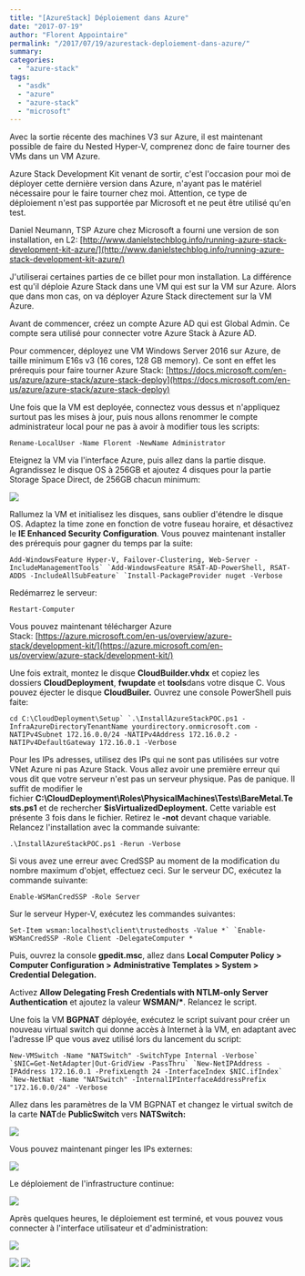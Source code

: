 ```yaml
---
title: "[AzureStack] Déploiement dans Azure"
date: "2017-07-19"
author: "Florent Appointaire"
permalink: "/2017/07/19/azurestack-deploiement-dans-azure/"
summary:
categories: 
  - "azure-stack"
tags: 
  - "asdk"
  - "azure"
  - "azure-stack"
  - "microsoft"
---
```

Avec la sortie récente des machines V3 sur Azure, il est maintenant possible de faire du Nested Hyper-V, comprenez donc de faire tourner des VMs dans un VM Azure.

Azure Stack Development Kit venant de sortir, c'est l'occasion pour moi de déployer cette dernière version dans Azure, n'ayant pas le matériel nécessaire pour le faire tourner chez moi. Attention, ce type de déploiement n'est pas supportée par Microsoft et ne peut être utilisé qu'en test.

Daniel Neumann, TSP Azure chez Microsoft a fourni une version de son installation, en L2: [http://www.danielstechblog.info/running-azure-stack-development-kit-azure/](http://www.danielstechblog.info/running-azure-stack-development-kit-azure/)

J'utiliserai certaines parties de ce billet pour mon installation. La différence est qu'il déploie Azure Stack dans une VM qui est sur la VM sur Azure. Alors que dans mon cas, on va déployer Azure Stack directement sur la VM Azure.

Avant de commencer, créez un compte Azure AD qui est Global Admin. Ce compte sera utilisé pour connecter votre Azure Stack à Azure AD.

Pour commencer, déployez une VM Windows Server 2016 sur Azure, de taille minimum E16s v3 (16 cores, 128 GB memory). Ce sont en effet les prérequis pour faire tourner Azure Stack: [https://docs.microsoft.com/en-us/azure/azure-stack/azure-stack-deploy](https://docs.microsoft.com/en-us/azure/azure-stack/azure-stack-deploy)

Une fois que la VM est deployée, connectez vous dessus et n'appliquez surtout pas les mises à jour, puis nous allons renommer le compte administrateur local pour ne pas à avoir à modifier tous les scripts:

```
Rename-LocalUser -Name Florent -NewName Administrator
```

Eteignez la VM via l'interface Azure, puis allez dans la partie disque. Agrandissez le disque OS à 256GB et ajoutez 4 disques pour la partie Storage Space Direct, de 256GB chacun minimum:

[![](https://cloudyjourney.fr/wp-content/uploads/2018/01/2133.AzureStack01.png)](https://cloudyjourney.fr/wp-content/uploads/2018/01/2133.AzureStack01.png)

Rallumez la VM et initialisez les disques, sans oublier d'étendre le disque OS. Adaptez la time zone en fonction de votre fuseau horaire, et désactivez le **IE Enhanced Security Configuration**. Vous pouvez maintenant installer des prérequis pour gagner du temps par la suite:

```
Add-WindowsFeature Hyper-V, Failover-Clustering, Web-Server -IncludeManagementTools` `Add-WindowsFeature RSAT-AD-PowerShell, RSAT-ADDS -IncludeAllSubFeature` `Install-PackageProvider nuget -Verbose
```

Redémarrez le serveur:

```
Restart-Computer
```

Vous pouvez maintenant télécharger Azure Stack: [https://azure.microsoft.com/en-us/overview/azure-stack/development-kit/](https://azure.microsoft.com/en-us/overview/azure-stack/development-kit/)

Une fois extrait, montez le disque **CloudBuilder.vhdx** et copiez les dossiers **CloudDeployment**, **fwupdate** et **tools**dans votre disque C. Vous pouvez éjecter le disque **CloudBuiler.** Ouvrez une console PowerShell puis faite:

```
cd C:\CloudDeployment\Setup` `.\InstallAzureStackPOC.ps1 -InfraAzureDirectoryTenantName yourdirectory.onmicrosoft.com -NATIPv4Subnet 172.16.0.0/24 -NATIPv4Address 172.16.0.2 -NATIPv4DefaultGateway 172.16.0.1 -Verbose
```

Pour les IPs adresses, utilisez des IPs qui ne sont pas utilisées sur votre VNet Azure ni pas Azure Stack. Vous allez avoir une première erreur qui vous dit que votre serveur n'est pas un serveur physique. Pas de panique. Il suffit de modifier le fichier **C:\\CloudDeployment\\Roles\\PhysicalMachines\\Tests\\BareMetal.Tests.ps1** et de rechercher **$isVirtualizedDeployment.** Cette variable est présente 3 fois dans le fichier. Retirez le **\-not** devant chaque variable. Relancez l'installation avec la commande suivante:

```
.\InstallAzureStackPOC.ps1 -Rerun -Verbose
```

Si vous avez une erreur avec CredSSP au moment de la modification du nombre maximum d'objet, effectuez ceci. Sur le serveur DC, exécutez la commande suivante:

```
Enable-WSManCredSSP -Role Server
```

Sur le serveur Hyper-V, exécutez les commandes suivantes:

```
Set-Item wsman:localhost\client\trustedhosts -Value *` `Enable-WSManCredSSP -Role Client -DelegateComputer *
```

Puis, ouvrez la console **gpedit.msc**, allez dans **Local Computer Policy > Computer Configuration > Administrative Templates > System > Credential Delegation.**

Activez **Allow Delegating Fresh Credentials with NTLM-only Server Authentication** et ajoutez la valeur **WSMAN/\***. Relancez le script.

Une fois la VM **BGPNAT** déployée, exécutez le script suivant pour créer un nouveau virtual switch qui donne accès à Internet à la VM, en adaptant avec l'adresse IP que vous avez utilisé lors du lancement du script:

```
New-VMSwitch -Name "NATSwitch" -SwitchType Internal -Verbose` `$NIC=Get-NetAdapter|Out-GridView -PassThru` `New-NetIPAddress -IPAddress 172.16.0.1 -PrefixLength 24 -InterfaceIndex $NIC.ifIndex` `New-NetNat -Name "NATSwitch" -InternalIPInterfaceAddressPrefix "172.16.0.0/24" -Verbose
```

Allez dans les paramètres de la VM BGPNAT et changez le virtual switch de la carte **NAT**de **PublicSwitch** vers **NATSwitch:**

[![](https://cloudyjourney.fr/wp-content/uploads/2018/01/2133.AzureStack02.png)](https://cloudyjourney.fr/wp-content/uploads/2018/01/2133.AzureStack02.png)

Vous pouvez maintenant pinger les IPs externes:

[![](https://cloudyjourney.fr/wp-content/uploads/2018/01/5756.AzureStack03.png)](https://cloudyjourney.fr/wp-content/uploads/2018/01/5756.AzureStack03.png)

Le déploiement de l'infrastructure continue:

[![](https://cloudyjourney.fr/wp-content/uploads/2018/01/5756.AzureStack04.png)](https://cloudyjourney.fr/wp-content/uploads/2018/01/5756.AzureStack04.png)

Après quelques heures, le déploiement est terminé, et vous pouvez vous connecter à l'interface utilisateur et d'administration:

[![](https://cloudyjourney.fr/wp-content/uploads/2018/01/5226.AzureStack05.png)](https://cloudyjourney.fr/wp-content/uploads/2018/01/5226.AzureStack05.png)

[![](https://cloudyjourney.fr/wp-content/uploads/2018/01/3554.AzureStack06.png)](https://cloudyjourney.fr/wp-content/uploads/2018/01/3554.AzureStack06.png) [![](https://cloudyjourney.fr/wp-content/uploads/2018/01/3554.AzureStack07.png)](https://cloudyjourney.fr/wp-content/uploads/2018/01/3554.AzureStack07.png)
